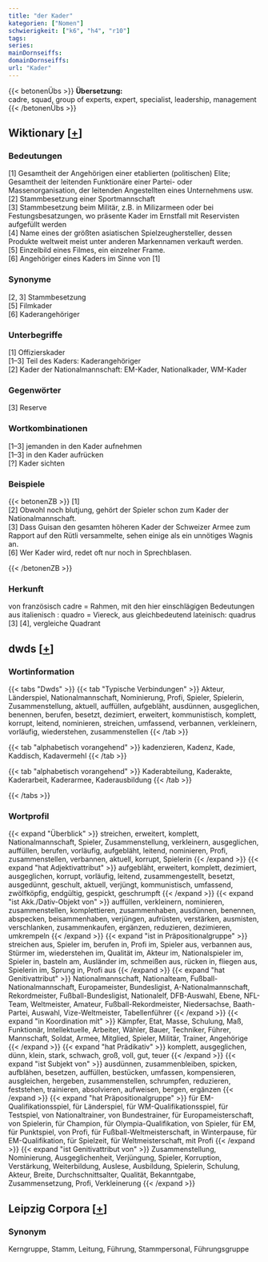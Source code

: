 ```yaml
---
title: "der Kader"
kategorien: ["Nomen"]
schwierigkeit: ["k6", "h4", "r10"]
tags:
series:
mainDornseiffs:
domainDornseiffs:
url: "Kader"
---
```


{{< betonenÜbs >}}
**Übersetzung:**  
cadre, squad, group of experts, expert, specialist, leadership, management  
{{< /betonenÜbs >}}

## Wiktionary [[+](https://de.wiktionary.org/wiki/Kader)]

### Bedeutungen
[1] Gesamtheit der Angehörigen einer etablierten (politischen) Elite; Gesamtheit der leitenden Funktionäre einer Partei- oder Massenorganisation, der leitenden Angestellten eines Unternehmens usw.  
[2] Stammbesetzung einer Sportmannschaft  
[3] Stammbesetzung beim Militär, z.B. in Milizarmeen oder bei Festungsbesatzungen, wo präsente Kader im Ernstfall mit Reservisten aufgefüllt werden  
[4] Name eines der größten asiatischen Spielzeughersteller, dessen Produkte weltweit meist unter anderen Markennamen verkauft werden.  
[5] Einzelbild eines Filmes, ein einzelner Frame.  
[6] Angehöriger eines Kaders im Sinne von [1]  

### Synonyme
[2, 3] Stammbesetzung  
[5] Filmkader  
[6] Kaderangehöriger  

### Unterbegriffe
[1] Offizierskader  
[1–3] Teil des Kaders: Kaderangehöriger  
[2] Kader der Nationalmannschaft: EM-Kader, Nationalkader, WM-Kader  

### Gegenwörter
[3] Reserve  

### Wortkombinationen
[1–3] jemanden in den Kader aufnehmen  
[1–3] in den Kader aufrücken  
[?] Kader sichten  

### Beispiele
{{< betonenZB >}}
[1]  
[2] Obwohl noch blutjung, gehört der Spieler schon zum Kader der Nationalmannschaft.  
[3] Dass Guisan den gesamten höheren Kader der Schweizer Armee zum Rapport auf den Rütli versammelte, sehen einige als ein unnötiges Wagnis an.  
[6] Wer Kader wird, redet oft nur noch in Sprechblasen.  

{{< /betonenZB >}}
### Herkunft
von französisch cadre = Rahmen, mit den hier einschlägigen Bedeutungen  
aus italienisch : quadro = Viereck, aus gleichbedeutend lateinisch: quadrus [3] [4], vergleiche Quadrant  



## dwds [[+](https://www.dwds.de/wb/Kader)]

### Wortinformation
{{< tabs "Dwds" >}}
{{< tab "Typische Verbindungen" >}}
Akteur, Länderspiel, Nationalmannschaft, Nominierung, Profi, Spieler, Spielerin, Zusammenstellung, aktuell, auffüllen, aufgebläht, ausdünnen, ausgeglichen, benennen, berufen, besetzt, dezimiert, erweitert, kommunistisch, komplett, korrupt, leitend, nominieren, streichen, umfassend, verbannen, verkleinern, vorläufig, wiederstehen, zusammenstellen
{{< /tab >}}

{{< tab "alphabetisch vorangehend" >}}
kadenzieren, Kadenz, Kade, Kaddisch, Kadavermehl
{{< /tab >}}

{{< tab "alphabetisch vorangehend" >}}
Kaderabteilung, Kaderakte, Kaderarbeit, Kaderarmee, Kaderausbildung
{{< /tab >}}

{{< /tabs >}}

### Wortprofil
{{< expand "Überblick" >}} streichen, erweitert, komplett, Nationalmannschaft, Spieler, Zusammenstellung, verkleinern, ausgeglichen, auffüllen, berufen, vorläufig, aufgebläht, leitend, nominieren, Profi, zusammenstellen, verbannen, aktuell, korrupt, Spielerin {{< /expand >}}
{{< expand "hat Adjektivattribut" >}} aufgebläht, erweitert, komplett, dezimiert, ausgeglichen, korrupt, vorläufig, leitend, zusammengestellt, besetzt, ausgedünnt, geschult, aktuell, verjüngt, kommunistisch, umfassend, zwölfköpfig, endgültig, gespickt, geschrumpft {{< /expand >}}
{{< expand "ist Akk./Dativ-Objekt von" >}} auffüllen, verkleinern, nominieren, zusammenstellen, komplettieren, zusammenhaben, ausdünnen, benennen, abspecken, beisammenhaben, verjüngen, aufrüsten, verstärken, ausmisten, verschlanken, zusammenkaufen, ergänzen, reduzieren, dezimieren, umkrempeln {{< /expand >}}
{{< expand "ist in Präpositionalgruppe" >}} streichen aus, Spieler im, berufen in, Profi im, Spieler aus, verbannen aus, Stürmer im, wiederstehen im, Qualität im, Akteur im, Nationalspieler im, Spieler in, basteln am, Ausländer im, schmeißen aus, rücken in, fliegen aus, Spielerin im, Sprung in, Profi aus {{< /expand >}}
{{< expand "hat Genitivattribut" >}} Nationalmannschaft, Nationalteam, Fußball-Nationalmannschaft, Europameister, Bundesligist, A-Nationalmannschaft, Rekordmeister, Fußball-Bundesligist, Nationalelf, DFB-Auswahl, Ebene, NFL-Team, Weltmeister, Amateur, Fußball-Rekordmeister, Niedersachse, Baath-Partei, Auswahl, Vize-Weltmeister, Tabellenführer {{< /expand >}}
{{< expand "in Koordination mit" >}} Kämpfer, Etat, Masse, Schulung, Maß, Funktionär, Intellektuelle, Arbeiter, Wähler, Bauer, Techniker, Führer, Mannschaft, Soldat, Armee, Mitglied, Spieler, Militär, Trainer, Angehörige {{< /expand >}}
{{< expand "hat Prädikativ" >}} komplett, ausgeglichen, dünn, klein, stark, schwach, groß, voll, gut, teuer {{< /expand >}}
{{< expand "ist Subjekt von" >}} ausdünnen, zusammenbleiben, spicken, aufblähen, besetzen, auffüllen, bestücken, umfassen, kompensieren, ausgleichen, hergeben, zusammenstellen, schrumpfen, reduzieren, feststehen, trainieren, absolvieren, aufweisen, bergen, ergänzen {{< /expand >}}
{{< expand "hat Präpositionalgruppe" >}} für EM-Qualifikationsspiel, für Länderspiel, für WM-Qualifikationsspiel, für Testspiel, von Nationaltrainer, von Bundestrainer, für Europameisterschaft, von Spielerin, für Champion, für Olympia-Qualifikation, von Spieler, für EM, für Punktspiel, von Profi, für Fußball-Weltmeisterschaft, in Winterpause, für EM-Qualifikation, für Spielzeit, für Weltmeisterschaft, mit Profi {{< /expand >}}
{{< expand "ist Genitivattribut von" >}} Zusammenstellung, Nominierung, Ausgeglichenheit, Verjüngung, Spieler, Korruption, Verstärkung, Weiterbildung, Auslese, Ausbildung, Spielerin, Schulung, Akteur, Breite, Durchschnittsalter, Qualität, Bekanntgabe, Zusammensetzung, Profi, Verkleinerung {{< /expand >}}

## Leipzig Corpora [[+](https://corpora.uni-leipzig.de/en/res?word=Kader&corpusId=deu_newscrawl-public_2018)]


### Synonym
Kerngruppe, Stamm, Leitung, Führung, Stammpersonal, Führungsgruppe

